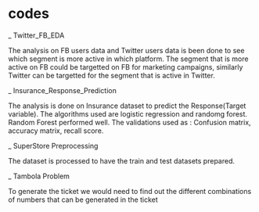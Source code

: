 # codes
_ Twitter_FB_EDA



The analysis on FB users data and Twitter users data is been done to see which segment is more active in which platform. 
The segment that is more active on FB could be targetted on FB for marketing campaigns, similarly Twitter can be targetted for the segment that is active in Twitter.





_ Insurance_Response_Prediction



The analysis is done on Insurance dataset to predict the Response(Target variable). The algorithms used are logistic regression and randomg forest. Random Forest performed well. The validations used as : Confusion matrix, accuracy matrix, recall score. 





_ SuperStore Preprocessing



The dataset is processed to have the train and test datasets prepared.






_ Tambola Problem




To generate the ticket we would need to find out the different combinations of numbers that can be generated in the ticket

